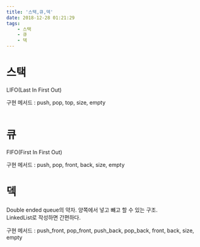 ```yaml
---
title: '스택,큐,덱'
date: 2018-12-28 01:21:29
tags:
    - 스택
    - 큐
    - 덱
---
```


# 스택  
LIFO(Last In First Out)  

구현 메서드 : push, pop, top, size, empty  

```java
```

# 큐 
FIFO(First In First Out)  

구현 메서드 : push, pop, front, back, size, empty

# 덱
Double ended queue의 약자. 양쪽에서 넣고 뺴고 할 수 있는 구조.  
LinkedList로 작성하면 간편하다.  

구현 메서드 : push_front, pop_front, push_back, pop_back, front, back, size, empty

<!-- more -->